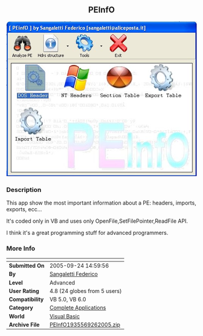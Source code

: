 ﻿<div align="center">

## PEInfO

<img src="PIC2005926727112228.jpg">
</div>

### Description

This app show the most important information about a PE: headers, imports, exports, ecc...

It's coded only in VB and uses only OpenFile,SetFilePointer,ReadFile API.

I think it's a great programming stuff for advanced programmers.
 
### More Info
 


<span>             |<span>
---                |---
**Submitted On**   |2005-09-24 14:59:56
**By**             |[Sangaletti Federico](https://github.com/Planet-Source-Code/PSCIndex/blob/master/ByAuthor/sangaletti-federico.md)
**Level**          |Advanced
**User Rating**    |4.8 (24 globes from 5 users)
**Compatibility**  |VB 5\.0, VB 6\.0
**Category**       |[Complete Applications](https://github.com/Planet-Source-Code/PSCIndex/blob/master/ByCategory/complete-applications__1-27.md)
**World**          |[Visual Basic](https://github.com/Planet-Source-Code/PSCIndex/blob/master/ByWorld/visual-basic.md)
**Archive File**   |[PEInfO1935569262005\.zip](https://github.com/Planet-Source-Code/sangaletti-federico-peinfo__1-62689/archive/master.zip)








